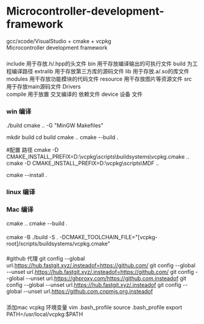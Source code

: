 # Microcontroller-development-framework
gcc/xcode/VisualStudio +  cmake +  vcpkg  
Microcontroller development framework

#####
include     用于存放.h/.hpp的头文件
bin         用干存放编译输出的可执行文件
build       为工程编译路径
extralib    用于存放第三方库的源码文件
lib         用于存放.a/.so的库文件
modules     用干存放功能模块的代码文件
resource    用干存放图片等资源文件
src         用于存放main源码文件
Drivers     
compile     用于放置 交叉编译的 依赖文件
device      设备 文件


### win 编译
./build
cmake ..  -G "MinGW Makefiles"

mkdir build
cd build
cmake ..
cmake --build . 


#配置 路径
cmake -D CMAKE_INSTALL_PREFIX=D:\vcpkg\scripts\buildsystems\vcpkg.cmake ..
cmake -D CMAKE_INSTALL_PREFIX=D:\vcpkg\scripts\MDF  ..

cmake --install .

### linux 编译

### Mac 编译

cmake ..
cmake --build . 





####
cmake -B ./build -S . -DCMAKE_TOOLCHAIN_FILE="[vcpkg-root]/scripts/buildsystems/vcpkg.cmake"







####
#github 代理
git config --global url.https://hub.fastgit.xyz/.insteadof=https://github.com/
git config --global --unset url.https://hub.fastgit.xyz/.insteadof=https://github.com/
git config --global --unset url.https://ghproxy.com/https://github.com.insteadof
git config --global --unset url.https://hub.fastgit.xyz/.insteadof
git config --global --unset  url.https://github.com.cnpmjs.org.insteadof




###
添加mac vcpkg 环境变量
vim .bash_profile 
source .bash_profile
export PATH=/usr/local/vcpkg:$PATH